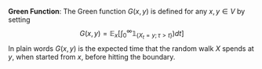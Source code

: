 **Green Function**: The Green function $G(x,y)$ is defined for any $x,y \in V$ by setting
$$
G(x,y) = \mathbb{E}_{x}\left[\int_{0}^\infty \mathbb{1}_{\{ X_{t} = y; \tau>t \}} )dt\right]
$$
In plain words $G(x,y)$ is the expected time that the random walk $X$ spends at $y$, when started from $x$, before hitting the boundary.

